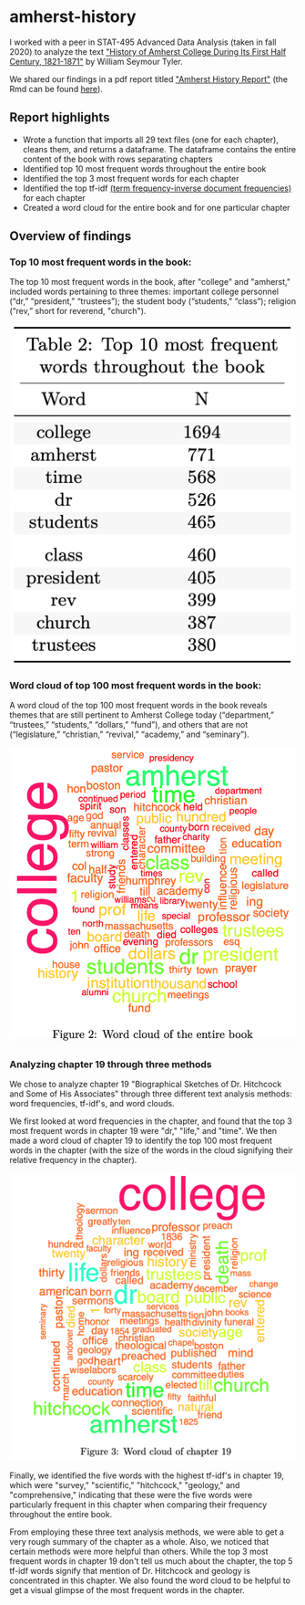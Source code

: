 # amherst-history

I worked with a peer in STAT-495 Advanced Data Analysis (taken in fall 2020) to analyze the text ["History of Amherst College During Its First Half Century, 1821-1871"](https://archive.org/details/historyofamherst00tyleiala/page/14/mode/2up) by William Seymour Tyler.

We shared our findings in a pdf report titled ["Amherst History Report"](https://github.com/nfrontero20/amherst-history/blob/master/report/report.pdf) (the Rmd can be found [here](https://github.com/nfrontero20/amherst-history/blob/master/report/report.Rmd)).

## Report highlights 

  - Wrote a function that imports all 29 text files (one for each chapter), cleans them, and returns a dataframe.  The dataframe contains the entire content of the book with rows separating chapters
  - Identified top 10 most frequent words throughout the entire book
  - Identified the top 3 most frequent words for each chapter
  - Identified the top tf-idf [(term frequency-inverse document frequencies)](https://en.wikipedia.org/wiki/Tf%E2%80%93idf) for each chapter
  - Created a word cloud for the entire book and for one particular chapter
    
## Overview of findings

### Top 10 most frequent words in the book:

The top 10 most frequent words in the book, after "college" and "amherst," included words pertaining to three themes: important college personnel (“dr,” “president,” “trustees”); the student body (“students," “class”); religion (“rev,” short for
reverend, "church").
<p align="center">
  <img src="README-images/word-frequencies-book.png" />
</p>

### Word cloud of top 100 most frequent words in the book:

A word cloud of the top 100 most frequent words in the book reveals themes that are still pertinent to Amherst College today (“department,” “trustees,” “students,” “dollars,” “fund”), and others that are not (“legislature,” “christian,” “revival,” “academy,” and “seminary”). 
  <p align="center">
  <img src="README-images/word-cloud-book.png" />
</p>

### Analyzing chapter 19 through three methods

We chose to analyze chapter 19 "Biographical Sketches of Dr. Hitchcock and Some of His Associates" through three different text analysis methods: word frequencies, tf-idf's, and word clouds.  

We first looked at word frequencies in the chapter, and found that the top 3 most frequent words in chapter 19 were "dr," "life," and "time".   We then made a word cloud of chapter 19 to identify the top 100 most frequent words in the chapter (with the size of the words in the cloud signifying their relative frequency in the chapter).

<p align="center">
  <img src="README-images/word-cloud-chapter19.png" />
</p>

Finally, we identified the five words with the highest tf-idf's in chapter 19, which were "survey," "scientific," "hitchcock," "geology," and "comprehensive," indicating that these were the five words were particularly frequent in this chapter when comparing their frequency throughout the entire book.  

From employing these three text analysis methods, we were able to get a very rough summary of the chapter as a whole.  Also, we noticed that certain methods were more helpful than others.  While the top 3 most frequent words in chapter 19 don't tell us much about the chapter, the top 5 tf-idf words signify that mention of Dr. Hitchcock and geology is concentrated in this chapter.  We also found the word cloud to be helpful to get a visual glimpse of the most frequent words in the chapter.

